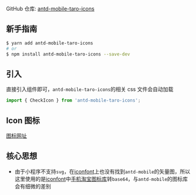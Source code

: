 GitHub 仓库: [antd-mobile-taro-icons](https://github.com/xz-77/antd-mobile-taro-icons)

## 新手指南

```bash
$ yarn add antd-mobile-taro-icons
# or
$ npm install antd-mobile-taro-icons --save-dev
```

## 引入

直接引入组件即可，`antd-mobile-taro-icons`的相关 css 文件会自动加载

```javascript
import { CheckIcon } from 'antd-mobile-taro-icons';
```

## Icon 图标

[图标网址](https://xz-77.github.io/antd-mobile-taro-icons/)

## 核心思想

- 由于小程序不支持`svg`，在[iconfont](https://www.iconfont.cn/)上也没有找到`antd-mobile`的矢量图，所以这里使用的是[iconfont](https://www.iconfont.cn/)中[手机淘宝图标库](https://www.iconfont.cn/collections/index?spm=a313x.7781069.1998910419.5&type=1&page=4)转`base64`，与`antd-mobile`的图标库会有细微的差别
